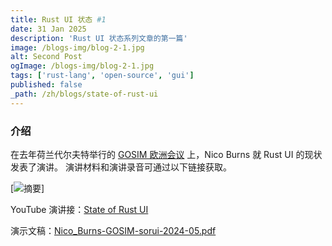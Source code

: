 ```yaml
---
title: Rust UI 状态 #1
date: 31 Jan 2025
description: 'Rust UI 状态系列文章的第一篇'
image: /blogs-img/blog-2-1.jpg
alt: Second Post
ogImage: /blogs-img/blog-2-1.jpg
tags: ['rust-lang', 'open-source', 'gui']
published: false
_path: /zh/blogs/state-of-rust-ui
---
```


### 介绍

在去年荷兰代尔夫特举行的 [GOSIM 欧洲会议](https://europe2024.gosim.org/) 上，Nico Burns 就 Rust UI 的现状发表了演讲。
演讲材料和演讲录音可通过以下链接获取。

[![摘要](/blogs-img/blog-2-2.jpg)]

YouTube 演讲接：[State of Rust UI](https://youtu.be/G9vXU2oXVPw?si=Kj1bJon2bUdHWfcR)

演示文稿：[Nico_Burns-GOSIM-sorui-2024-05.pdf](https://cdn.prod.website-files.com/65d7e6309794c80135a17b0c/66424f229c41c4b4ec4f7cfb_Nico_Burns-GOSIM-sorui-2024-05.pdf)
